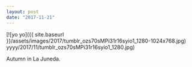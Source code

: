 ```yaml
---
layout: post
date: "2017-11-21"
---
```


[![yo yo]({{ site.baseurl }}/assets/images/2017/tumblr_ozs70sMPi31r16syio1_1280-1024x768.jpg) yyyy/2017/11/tumblr_ozs70sMPi31r16syio1_1280.jpg)

Autumn in La Juneda.
